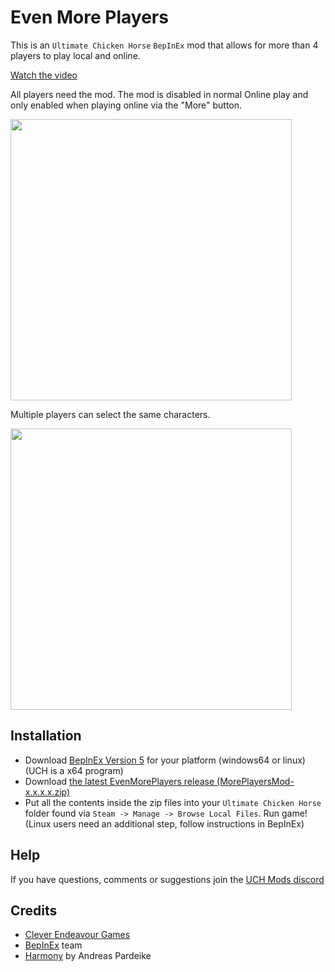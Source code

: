 # Even More Players
This is an `Ultimate Chicken Horse` `BepInEx` mod that allows for more than 4 players to play local and online.

[Watch the video](https://user-images.githubusercontent.com/1382274/167601047-5b48eaa5-2b1d-42b3-8db4-5b271f7f2475.mp4)

All players need the mod.
The mod is disabled in normal Online play and only enabled when playing online via the "More" button.

<img src="https://user-images.githubusercontent.com/1382274/175807071-2c539967-54fc-4857-938e-7a339503e0e5.png" width="450px">

Multiple players can select the same characters.

<img src="https://user-images.githubusercontent.com/1382274/175807653-008070e2-1e49-4d21-8df5-0f36ef5b2c50.png" width="450px">

## Installation
- Download [BepInEx Version 5](https://github.com/BepInEx/BepInEx/releases/latest) for your platform (windows64 or linux) (UCH is a x64 program)
- Download [the latest EvenMorePlayers release (MorePlayersMod-x.x.x.x.zip)](https://github.com/batram/UCH-EvenMorePlayers/releases) 
- Put all the contents inside the zip files into your `Ultimate Chicken Horse` folder found via `Steam -> Manage -> Browse Local Files`.
Run game! (Linux users need an additional step, follow instructions in BepInEx)

## Help
If you have questions, comments or suggestions join the [UCH Mods discord](https://discord.gg/GgzDQW6zbq)

## Credits
- [Clever Endeavour Games](https://www.cleverendeavourgames.com/)
- [BepInEx](https://github.com/BepInEx/BepInEx) team
- [Harmony](https://github.com/pardeike/Harmony) by Andreas Pardeike




